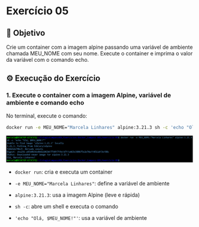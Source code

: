 # Exercício 05

## 🎯 Objetivo

Crie um container com a imagem alpine passando uma variável de ambiente chamada MEU_NOME com seu nome. Execute o container e imprima o valor da variável com o comando echo. 

## ⚙️ Execução do Exercício

### 1. Execute o container com a imagem Alpine, variável de ambiente e comando echo

No terminal, execute o comando:

```bash
docker run -e MEU_NOME="Marcela Linhares" alpine:3.21.3 sh -c 'echo "Olá, $MEU_NOME!"'
```

![Print da execução do container alpine com variável de ambiente e comando echo](img/01-container-alpine-variavel-echo.png)

* `docker run`: cria e executa um container

* `-e MEU_NOME="Marcela Linhares"`: define a variável de ambiente

* `alpine:3.21.3`: usa a imagem Alpine (leve e rápida)

* `sh -c`: abre um shell e executa o comando

* `'echo "Olá, $MEU_NOME!"'`: usa a variável de ambiente